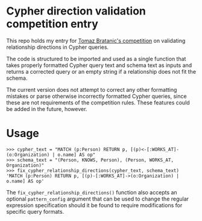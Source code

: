 # Cypher direction validation competition entry
This repo holds my entry for [Tomaz Bratanic's competition](https://github.com/tomasonjo/cypher-direction-competition) on validating relationship directions in Cypher queries.  

The code is structured to be imported and used as a single function that takes properly formatted Cypher query text and schema text as inputs and returns a corrected query or an empty string if a relationship does not fit the schema.  

The current version does not attempt to correct any other formatting mistakes or parse otherwise incorrectly formatted Cypher queries, since these are not requirements of the competition rules.  These features could be added in the future, however.

# Usage

```
>>> cypher_text = "MATCH (p:Person) RETURN p, [(p)<-[:WORKS_AT]-(o:Organization) | o.name] AS op"
>>> schema_text = "(Person, KNOWS, Person), (Person, WORKS_AT, Organization)"
>>> fix_cypher_relationship_directions(cypher_text, schema_text)
'MATCH (p:Person) RETURN p, [(p)-[:WORKS_AT]->(o:Organization) | o.name] AS op'
```

The `fix_cypher_relationship_directions()` function also accepts an optional `pattern_config` argument that can be used to change the regular expression specification should it be found to require modifications for specific query formats.
